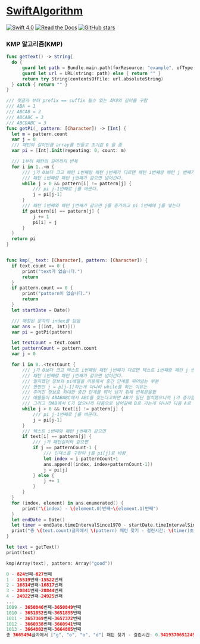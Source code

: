 # [SwiftAlgorithm](https://github.com/pikachu987/SwiftAlgorithm "SwiftAlgorithm")

[![Swift 4.0](https://img.shields.io/badge/Swift-4.0-orange.svg?style=flat)](https://developer.apple.com/swift/)
[![Read the Docs](https://img.shields.io/readthedocs/pip.svg)](https://github.com/pikachu987/SwiftAlgorithm)
[![GitHub stars](https://img.shields.io/github/stars/badges/shields.svg?style=social&label=Stars)](https://github.com/pikachu987/SwiftAlgorithm/stargazers)

### KMP 알고리즘(KMP)

```swift
func getText() -> String{
  do {
      guard let path = Bundle.main.path(forResource: "example", ofType: "txt") else{ return "" }
      guard let url = URL(string: path) else { return "" }
      return try String(contentsOfFile: url.absoluteString)
  } catch { return "" }
}

/// 첫글자 부터 prefix == suffix 될수 있는 최대의 길이를 구함
/// ABA = 1
/// ABCAB = 2
/// ABCABC = 3
/// ABCDABC = 3
func getPi(_ pattern: [Character]) -> [Int] {
  let m = pattern.count
  var j = 0
  /// 패턴의 길이만큼 array를 만들고 초기값 0 을 줌
  var pi = [Int].init(repeating: 0, count: m)

  /// 1부터 패턴의 길이까지 반복
  for i in 1..<m {
      /// j가 0보다 크고 패턴 i번째랑 패턴 j번째가 다르면 패턴 i번쨰랑 패턴 j 번째가 같아질때까지 반복
      /// 패턴 i번째랑 패턴 j번째가 같으면 넘어간다.
      while j > 0 && pattern[i] != pattern[j] {
          /// pi j-1번째로 j를 바꾼다.
          j = pi[j-1]
      }
      /// 패턴 i번째와 패턴 j번째가 같으면 j를 증가하고 pi i번째에 j를 넣는다
      if pattern[i] == pattern[j] {
          j += 1
          pi[i] = j
      }
  }
  return pi
}


func kmp(_ text: [Character], pattern: [Character]) {
  if text.count == 0 {
      print("text가 없습니다.")
      return
  }
  if pattern.count == 0 {
      print("pattern이 없습니다.")
      return
  }
  let startDate = Date()

  /// 매칭된 문자의 index를 담음
  var ans = [(Int, Int)]()
  var pi = getPi(pattern)

  let textCount = text.count
  let patternCount = pattern.count
  var j = 0

  for i in 0..<textCount {
      /// j가 0보다 크고 텍스트 i번째랑 패턴 j번째가 다르면 텍스트 i번쨰랑 패턴 j 번째가 같아질때까지 반복
      /// 패턴 i번째랑 패턴 j번째가 같으면 넘어간다.
      /// 일치했던 정보와 pi배열을 이용해서 중간 단계를 뛰어넘는 부분
      /// 한번만 j = p[j-1]하는게 아니라 while를 하는 이유는
      /// 주어진 정보로 최대한 중간 단계를 뛰어 넘기 위해 반복문을함
      /// 예를들어 ABABABC에서 ABC를 찾는다고하면 AB가 일단 일치했으니까 j가 증가함
      /// 그리고 첫AB에서 C가 없으니까 다음으로 넘어갈때 B로 가는게 아니라 다음 A로 뛰어넘는다.
      while j > 0 && text[i] != pattern[j] {
          /// pi j-1번째로 j를 바꾼다.
          j = pi[j-1]
      }
      /// 텍스트 i번째와 패턴 j번째가 같으면
      if text[i] == pattern[j] {
          /// j가 패턴길이와 같으면
          if j == patternCount-1 {
              /// 인덱스를 구한뒤 j를 pi[j]로 바꿈
              let index = i-patternCount+1
              ans.append((index, index+patternCount-1))
              j = pi[j]
          } else {
              j += 1
          }
      }
  }
  for (index, element) in ans.enumerated() {
      print("\(index) - \(element.0)번째~\(element.1)번째")
  }
  let endDate = Date()
  let timer = endDate.timeIntervalSince1970 - startDate.timeIntervalSince1970
  print("총 \(text.count)글자에서 \(pattern) 패턴 찾기 - 걸린시간: \(timer)초, 찾은 패턴: \(ans.count)")
}

let text = getText()
print(text)

kmp(Array(text), pattern: Array("good"))
```
```swift
0 - 824번째~827번째
1 - 15519번째~15522번째
2 - 16814번째~16817번째
3 - 20841번째~20844번째
4 - 24922번째~24925번째
...
1009 - 3650846번째~3650849번째
1010 - 3651852번째~3651855번째
1011 - 3657369번째~3657372번째
1012 - 3660938번째~3660941번째
1013 - 3664802번째~3664805번째
총 3665494글자에서 ["g", "o", "o", "d"] 패턴 찾기 - 걸린시간: 0.341937065124512초, 찾은 패턴: 1014
```
